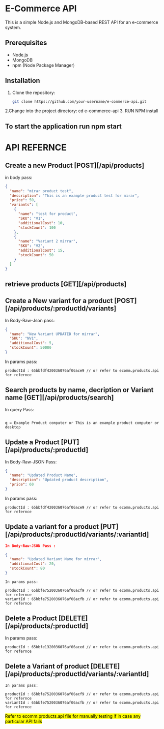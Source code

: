# E-Commerce API

This is a simple Node.js and MongoDB-based REST API for an e-commerce system.

## Prerequisites

- Node.js 
- MongoDB
- npm (Node Package Manager)

## Installation

1. Clone the repository:

   ```bash
   git clone https://github.com/your-username/e-commerce-api.git
2.Change into the project directory:
   cd e-commerce-api
3. RUN NPM install

## To start the application run npm start

# API REFERNCE

##  Create a new Product [POST][/api/products]
in body pass:

```json
{
  "name": "mirar product test",
  "description": "This is an example product test for mirar",
  "price": 50,
  "variants": [
    {
      "name": "test for product",
      "SKU": "V1",
      "additionalCost": 10,
      "stockCount": 100
    },
    {
      "name": "Variant 2 mirrar",
      "SKU": "V2",
      "additionalCost": 15,
      "stockCount": 50
    }
  ]
}
```

## retrieve products [GET][/api/products]


## Create a New variant for a product [POST][/api/products/:productId/variants]

In Body-Raw-Json pass:
```json
{
  "name": "New Variant UPDATED for mirrar",
  "SKU": "NV1",
  "additionalCost": 5,
  "stockCount": 50000
}
```

In params pass:
```
productId : 65bbfdf420036076af06ace9 // or refer to ecomm.products.api for refernce

```

   
## Search products by name, decription or Variant name [GET][/api/products/search]

In query Pass:
```

q = Example Product computer or This is an example product computer or desktop
```
## Update a Product [PUT][/api/products/:productId]

In Body-Raw-JSON Pass:
```json
{
  "name": "Updated Product Name",
  "description": "Updated product description",
  "price": 60
}
```
In params pass:
```
productId : 65bbfdf420036076af06ace9 // or refer to ecomm.products.api for refernce
```
## Update a variant for a product [PUT][/api/products/:productId/variants/:variantId]
```json
In Body-Raw-JSON Pass : 

{
  "name": "Updated Variant Name for mirrar",
  "additionalCost": 20,
  "stockCount": 80
}
```
```
In params pass:

productId : 65bbfe7520036076af06acf9 // or refer to ecomm.products.api for refernce
variantId : 65bbfe7520036076af06acfb // or refer to ecomm.products.api for refernce
```
## Delete a Product [DELETE][/api/products/:productId]

In params pass:
```
productId : 65bbfe1320036076af06aced // or refer to ecomm.products.api for refernce
```
## Delete a Variant of product [DELETE][/api/products/:productId/variants/:variantId]
```
In params pass:

productId : 65bbfe7520036076af06acf9 // or refer to ecomm.products.api for refernce
variantId : 65bbfe7520036076af06acfb // or refer to ecomm.products.api for refernce
```

<mark style="background-color: #FFFF00">Refer to ecomm.products.api file for manually testing if in case any particular API fails</mark>
